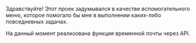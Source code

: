 Здравствуйте!
Этот проек задумывался в качестве вспомогательного меню, которое помогало бы мне в выполнении каких-либо повседневных задачах.

На данный момент реализована функция временной почты через API.